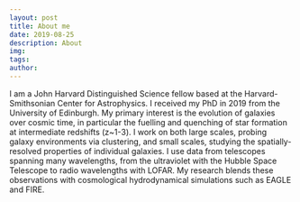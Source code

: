 ```yaml
---
layout: post
title: About me
date: 2019-08-25
description: About
img: 
tags:
author: 
---
```


I am a John Harvard Distinguished Science fellow based at the Harvard-Smithsonian Center for Astrophysics. I received my PhD in 2019 from the University of Edinburgh.
My primary interest is the evolution of galaxies over cosmic time, in particular the fuelling and quenching of star formation
at intermediate redshifts (z~1-3). I work on both large scales, probing galaxy environments via clustering, and small scales,
studying the spatially-resolved properties of individual galaxies. I use data from telescopes spanning many wavelengths,
from the ultraviolet with the Hubble Space Telescope to radio wavelengths with LOFAR. My research blends these observations 
with cosmological hydrodynamical simulations such as EAGLE and FIRE. 
